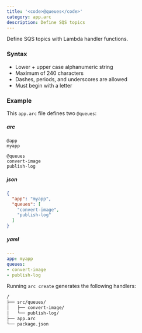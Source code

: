 ```yaml
---
title: '<code>@queues</code>'
category: app.arc
description: Define SQS topics
---
```


Define SQS topics with Lambda handler functions.

### Syntax

- Lower + upper case alphanumeric string
- Maximum of 240 characters
- Dashes, periods, and underscores are allowed
- Must begin with a letter

### Example

This `app.arc` file defines two `@queues`:

<arc-viewer default-tab=arc>
<div slot=contents>

<arc-tab label=arc>
<h5>arc</h5>
<div slot=content>

```arc
@app
myapp

@queues
convert-image
publish-log
```

</div>
</arc-tab>

<arc-tab label=json>
<h5>json</h5>
<div slot=content>

```json
{
  "app": "myapp",
  "queues": [
    "convert-image",
    "publish-log"
  ]
}
```

</div>
</arc-tab>

<arc-tab label=yaml>
<h5>yaml</h5>
<div slot=content>

```yaml
---
app: myapp
queues:
- convert-image
- publish-log
```

</div>
</arc-tab>

</div>
</arc-viewer>

Running `arc create` generates the following handlers:

```bash
/
├── src/queues/
│   ├── convert-image/
│   └── publish-log/
├── app.arc
└── package.json
```
